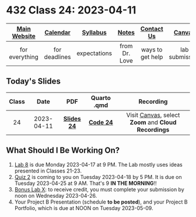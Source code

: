 # 432 Class 24: 2023-04-11

[Main Website](https://thomaselove.github.io/432-2023/) | [Calendar](https://thomaselove.github.io/432-2023/calendar.html) | [Syllabus](https://thomaselove.github.io/432-syllabus-2023/) | [Notes](https://thomaselove.github.io/432-notes/) | [Contact Us](https://thomaselove.github.io/432-2023/contact.html) | [Canvas](https://canvas.case.edu) | [Data and Code](https://github.com/THOMASELOVE/432-data) | [Sources](https://github.com/THOMASELOVE/432-classes-2023/tree/main/sources)
:-----------: | :--------------: | :----------: | :---------: | :-------------: | :-----------: | :------------: |:------:
for everything | for deadlines | expectations | from Dr. Love | ways to get help | lab submission | for downloads | to read

## Today's Slides

Class | Date | PDF | Quarto .qmd | Recording
:---: | :--------: | :------: | :------: | :-------------:
24 | 2023-04-11 | **[Slides 24](https://github.com/THOMASELOVE/432-slides-2023/blob/main/slides24.pdf)** | **[Code 24](https://github.com/THOMASELOVE/432-slides-2023/blob/main/slides24.qmd)** | Visit [Canvas](https://canvas.case.edu/), select **Zoom** and **Cloud Recordings**

## What Should I Be Working On?

1. [Lab 8](https://thomaselove.github.io/432-2023/lab8.html) is due Monday 2023-04-17 at 9 PM. The Lab mostly uses ideas presented in Classes 21-23.
2. [Quiz 2](https://thomaselove.github.io/432-2023/quiz2.html) is coming to you on Tuesday 2023-04-18 by 5 PM. It is due on Tuesday 2023-04-25 at 9 AM. That's 9 **IN THE MORNING**!!
3. [Bonus Lab X](https://thomaselove.github.io/432-2023/labX.html): to receive credit, you must complete your submission by noon on Wednesday 2023-04-26.
4. Your Project B Presentation (schedule **to be posted**), and your Project B Portfolio, which is due at NOON on Tuesday 2023-05-09.
